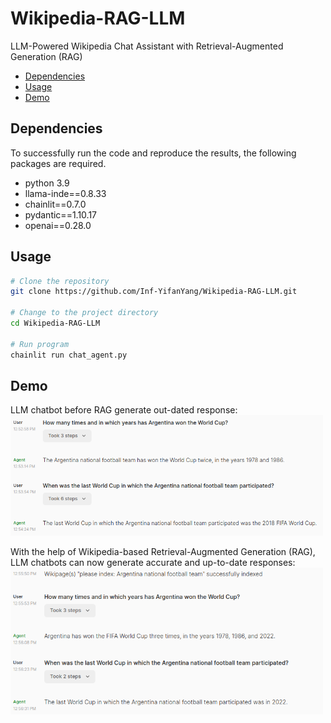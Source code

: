 # Wikipedia-RAG-LLM
LLM-Powered Wikipedia Chat Assistant with Retrieval-Augmented Generation (RAG)
- [Dependencies](#Dependencies)
- [Usage](#usage)
- [Demo](#Demo)
  
## Dependencies

To successfully run the code and reproduce the results, the following packages are required.
* python 3.9
* llama-inde==0.8.33
* chainlit==0.7.0
* pydantic==1.10.17
* openai==0.28.0

## Usage
```bash
# Clone the repository
git clone https://github.com/Inf-YifanYang/Wikipedia-RAG-LLM.git

# Change to the project directory
cd Wikipedia-RAG-LLM

# Run program
chainlit run chat_agent.py
```

## Demo
LLM chatbot before RAG generate out-dated response:
<img src="examples/result_before_index.png" alt="before_index" width="500"/>

With the help of Wikipedia-based Retrieval-Augmented Generation (RAG), LLM chatbots can now generate accurate and up-to-date responses:
<img src="examples/result_after_index.png" alt="after_index" width="500"/>

